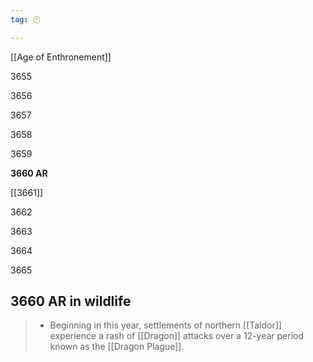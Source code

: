 ```yaml
---
tag: 🕛

---
```

[[Age of Enthronement]]


3655

3656

3657

3658

3659

**3660 AR**

[[3661]]

3662

3663

3664

3665



## 3660 AR in wildlife

>  - Beginning in this year, settlements of northern [[Taldor]] experience a rash of [[Dragon]] attacks over a 12-year period known as the [[Dragon Plague]].






